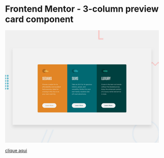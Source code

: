 # Frontend Mentor - 3-column preview card component

![Design preview for the 3-column preview card component coding challenge](./design/desktop-preview.jpg)

[clique aqui](https://megelado.github.io/3-column-preview-card-component-main/)
